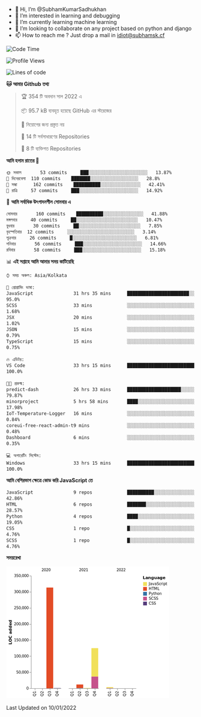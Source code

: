 - 👋 Hi, I’m @SubhamKumarSadhukhan
- 👀 I’m interested in learning and debugging
- 🌱 I’m currently learning machine learning
- 💞️ I’m looking to collaborate on any project based on python and django
- 📫 How to reach me ?
      Just drop a mail in idiot@subhamsk.cf

<!---
SubhamKumarSadhukhan/SubhamKumarSadhukhan is a ✨ special ✨ repository because its `README.md` (this file) appears on your GitHub profile.
You can click the Preview link to take a look at your changes.
--->


<!--START_SECTION:waka-->
![Code Time](http://img.shields.io/badge/Code%20Time-56%20hrs%2015%20mins-blue)

![Profile Views](http://img.shields.io/badge/%E0%A6%AA%E0%A7%8D%E0%A6%B0%E0%A7%8B%E0%A6%AB%E0%A6%BE%E0%A6%87%E0%A6%B2%20%E0%A6%A6%E0%A6%B0%E0%A7%8D%E0%A6%B6%E0%A6%A8-73-blue)

![Lines of code](https://img.shields.io/badge/%E0%A6%B9%E0%A7%8D%E0%A6%AF%E0%A6%BE%E0%A6%B2%E0%A7%8B%20%E0%A6%93%E0%A6%AF%E0%A6%BC%E0%A6%BE%E0%A6%B0%E0%A7%8D%E0%A6%B2%E0%A7%8D%E0%A6%A1%20%E0%A6%A5%E0%A7%87%E0%A6%95%E0%A7%87%20%E0%A6%86%E0%A6%AE%E0%A6%BF%20%E0%A6%B2%E0%A6%BF%E0%A6%96%E0%A7%87%E0%A6%9B%E0%A6%BF-456%20Thousand%20%E0%A6%95%E0%A7%8B%E0%A6%A1%E0%A7%87%E0%A6%B0%20%E0%A6%B2%E0%A6%BE%E0%A6%87%E0%A6%A8-blue)

**🐱 আমার Github তথ্য** 

> 🏆 354 টি অবদান সাল 2022 এ
 > 
> 📦 95.7 kB ব্যবহৃত হয়েছে GitHub এর স্টরেজের 
 > 
> 🚫 নিয়োগের জন্য প্রস্তুত নয়
 > 
> 📜 14 টি সর্বসাধারণের Repositories 
 > 
> 🔑 8 টি ব্যক্তিগত Repositories  
 > 
**আমি হলাম রাতের 🦉** 

```text
🌞 সকাল       53 commits     ███░░░░░░░░░░░░░░░░░░░░░░   13.87% 
🌆 দিনেরবেলা  110 commits    ███████░░░░░░░░░░░░░░░░░░   28.8% 
🌃 সন্ধা      162 commits    ██████████░░░░░░░░░░░░░░░   42.41% 
🌙 রাত্রি     57 commits     ███░░░░░░░░░░░░░░░░░░░░░░   14.92%

```
📅 **আমি সর্বাধিক উৎপাদনশীল সোমবার এ** 

```text
সোমবার       160 commits    ██████████░░░░░░░░░░░░░░░   41.88% 
মঙ্গলবার     40 commits     ██░░░░░░░░░░░░░░░░░░░░░░░   10.47% 
বুধবার       30 commits     ██░░░░░░░░░░░░░░░░░░░░░░░   7.85% 
বৃহস্পতিবার  12 commits     ░░░░░░░░░░░░░░░░░░░░░░░░░   3.14% 
শুক্রবার     26 commits     █░░░░░░░░░░░░░░░░░░░░░░░░   6.81% 
শনিবার       56 commits     ███░░░░░░░░░░░░░░░░░░░░░░   14.66% 
রবিবার       58 commits     ███░░░░░░░░░░░░░░░░░░░░░░   15.18%

```


📊 **এই সপ্তাহে আমি আমার সময় কাটিয়েছি** 

```text
⌚︎ সময় অঞ্চল: Asia/Kolkata

💬 প্রোগ্রামিং ভাষা: 
JavaScript               31 hrs 35 mins      ███████████████████████░░   95.0% 
SCSS                     33 mins             ░░░░░░░░░░░░░░░░░░░░░░░░░   1.68% 
JSX                      20 mins             ░░░░░░░░░░░░░░░░░░░░░░░░░   1.02% 
JSON                     15 mins             ░░░░░░░░░░░░░░░░░░░░░░░░░   0.79% 
TypeScript               15 mins             ░░░░░░░░░░░░░░░░░░░░░░░░░   0.75%

🔥 এডিটর: 
VS Code                  33 hrs 15 mins      █████████████████████████   100.0%

🐱‍💻 প্রকল্ম: 
predict-dash             26 hrs 33 mins      ████████████████████░░░░░   79.87% 
minorproject             5 hrs 58 mins       ████░░░░░░░░░░░░░░░░░░░░░   17.98% 
IoT-Temperature-Logger   16 mins             ░░░░░░░░░░░░░░░░░░░░░░░░░   0.84% 
coreui-free-react-admin-t9 mins              ░░░░░░░░░░░░░░░░░░░░░░░░░   0.48% 
Dashboard                6 mins              ░░░░░░░░░░░░░░░░░░░░░░░░░   0.35%

💻 অপারেটিং সিস্টেম: 
Windows                  33 hrs 15 mins      █████████████████████████   100.0%

```

**আমি বেশিরভাগ ক্ষেত্রে কোড করি JavaScript তে** 

```text
JavaScript               9 repos             ██████████░░░░░░░░░░░░░░░   42.86% 
HTML                     6 repos             ███████░░░░░░░░░░░░░░░░░░   28.57% 
Python                   4 repos             ████░░░░░░░░░░░░░░░░░░░░░   19.05% 
CSS                      1 repo              █░░░░░░░░░░░░░░░░░░░░░░░░   4.76% 
SCSS                     1 repo              █░░░░░░░░░░░░░░░░░░░░░░░░   4.76%

```


**সময়রেখা**

![Chart not found](https://raw.githubusercontent.com/SubhamKumarSadhukhan/SubhamKumarSadhukhan/main/charts/bar_graph.png) 


 Last Updated on 10/01/2022
<!--END_SECTION:waka-->
